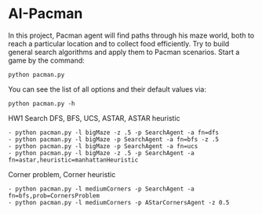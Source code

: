 # AI-Pacman
In this project, Pacman agent will find paths through his maze world, both to reach a particular location and to collect food efficiently. Try to build general search algorithms and apply them to Pacman scenarios.
Start a game by the command:
```
python pacman.py
```
You can see the list of all options and their default values via:
```
python pacman.py -h
```
HW1 Search
DFS, BFS, UCS, ASTAR, ASTAR heuristic
```
- python pacman.py -l bigMaze -z .5 -p SearchAgent -a fn=dfs
- python pacman.py -l bigMaze -p SearchAgent -a fn=bfs -z .5
- python pacman.py -l bigMaze -p SearchAgent -a fn=ucs
- python pacman.py -l bigMaze -z .5 -p SearchAgent -a fn=astar,heuristic=manhattanHeuristic
```
Corner problem, Corner heuristic
```
- python pacman.py -l mediumCorners -p SearchAgent -a fn=bfs,prob=CornersProblem
- python pacman.py -l mediumCorners -p AStarCornersAgent -z 0.5
```
